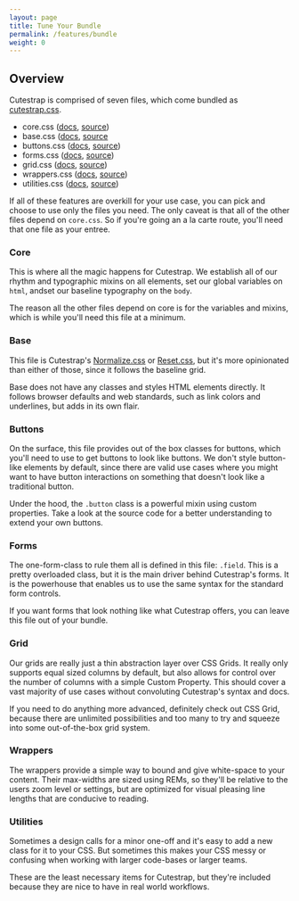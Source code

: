 ```yaml
---
layout: page
title: Tune Your Bundle
permalink: /features/bundle
weight: 0
---
```


## Overview

Cutestrap is comprised of seven files, which come bundled as
[cutestrap.css](https://github.com/tylerchilds/cutestrap/blob/master/dist/css/cutestrap.css).

* core.css
([docs](https://docs.cutestrap.com/section-1.html),
[source](https://github.com/tylerchilds/cutestrap/blob/master/src/css/core.css))
* base.css
([docs](https://docs.cutestrap.com/section-2.html),
[source](https://github.com/tylerchilds/cutestrap/blob/master/src/css/base.css)
* buttons.css
([docs](https://docs.cutestrap.com/section-3.html),
[source](https://github.com/tylerchilds/cutestrap/blob/master/src/css/buttons.css))
* forms.css
([docs](https://docs.cutestrap.com/section-4.html),
[source](https://github.com/tylerchilds/cutestrap/blob/master/src/css/forms.css))
* grid.css
([docs](https://docs.cutestrap.com/section-5.html),
[source](https://github.com/tylerchilds/cutestrap/blob/master/src/css/grid.css))
* wrappers.css
([docs](https://docs.cutestrap.com/section-6.html),
[source](https://github.com/tylerchilds/cutestrap/blob/master/src/css/wrappers.css))
* utilities.css
([docs](https://docs.cutestrap.com/section-7.html),
[source](https://github.com/tylerchilds/cutestrap/blob/master/src/css/utilities.css))

If all of these features are overkill for your use case, you can pick and choose
to use only the files you need. The only caveat is that all of the other files
depend on `core.css`. So if you're going an a la carte route, you'll need that
one file as your entree.

### Core

This is where all the magic happens for Cutestrap. We establish all of our
rhythm and typographic mixins on all elements, set our global variables on `html`,
andset our baseline typography on the `body`.

The reason all the other files depend on core is for the variables and mixins,
which is while you'll need this file at a minimum.

### Base

This file is Cutestrap's [Normalize.css](https://necolas.github.io/normalize.css/)
or [Reset.css](https://meyerweb.com/eric/tools/css/reset/), but it's more
opinionated than either of those, since it follows the baseline grid.

Base does not have any classes and styles HTML elements directly. It follows
browser defaults and web standards, such as link colors and underlines, but
adds in its own flair.

### Buttons

On the surface, this file provides out of the box classes for buttons, which
you'll need to use to get buttons to look like buttons. We don't style button-like
elements by default, since there are valid use cases where you might want to
have button interactions on something that doesn't look like a traditional button.

Under the hood, the `.button` class is a powerful mixin using custom properties.
Take a look at the source code for a better understanding to extend your own
buttons.

### Forms

The one-form-class to rule them all is defined in this file: `.field`. This is
a pretty overloaded class, but it is the main driver behind Cutestrap's forms.
It is the powerhouse that enables us to use the same syntax for the standard
form controls.

If you want forms that look nothing like what Cutestrap offers, you can leave
this file out of your bundle.

### Grid

Our grids are really just a thin abstraction layer over CSS Grids. It really
only supports equal sized columns by default, but also allows for control over
the number of columns with a simple Custom Property. This should cover a vast
majority of use cases without convoluting Cutestrap's syntax and docs.

If you need to do anything more advanced, definitely check out CSS Grid, because
there are unlimited possibilities and too many to try and squeeze into some
out-of-the-box grid system.

### Wrappers

The wrappers provide a simple way to bound and give white-space to your content.
Their max-widths are sized using REMs, so they'll be relative to the users
zoom level or settings, but are optimized for visual pleasing line lengths
that are conducive to reading.

### Utilities

Sometimes a design calls for a minor one-off and it's easy to add a new class
for it to your CSS. But sometimes this makes your CSS messy or confusing when
working with larger code-bases or larger teams.

These are the least necessary items for Cutestrap, but they're included because
they are nice to have in real world workflows.
